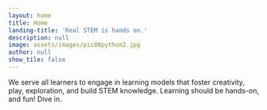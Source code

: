 ```yaml
---
layout: home
title: Home
landing-title: 'Real STEM is hands on.'
description: null
image: assets/images/pic08python2.jpg
author: null
show_tile: false
---
```


We serve all learners to engage in learning models that foster creativity, play, exploration, and build STEM knowledge. Learning should be hands-on, and fun! Dive in.
